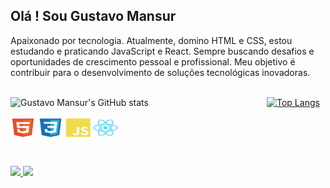 ## Olá ! Sou Gustavo Mansur

Apaixonado por tecnologia. Atualmente, domino HTML e CSS, estou estudando e praticando JavaScript e React. Sempre buscando desafios e oportunidades de crescimento pessoal e profissional. Meu objetivo é contribuir para o desenvolvimento de soluções tecnológicas inovadoras.
<br>
<br>
<div style="display: flex;">
  <img src="https://github-readme-stats.vercel.app/api?username=gustavomansurr&show_icons=true&theme=radical" alt="Gustavo Mansur's GitHub stats" width="400" style="margin-right: 10px;">
  <a href="https://github.com/gustavomansurr/">
    <img src="https://github-readme-stats.vercel.app/api/top-langs/?username=gustavomansurr&layout=compact&theme=radical" alt="Top Langs" width="360">
  </a>
</div>

<div style="display: inline_block"><br>
  <img align="center" alt="Gu-HTML" height="30" width="40" src="https://raw.githubusercontent.com/devicons/devicon/master/icons/html5/html5-original.svg">
  <img align="center" alt="Gu-CSS" height="30" width="40" src="https://raw.githubusercontent.com/devicons/devicon/master/icons/css3/css3-original.svg">
  <img align="center" alt="Gu-Js" height="30" width="40" src="https://raw.githubusercontent.com/devicons/devicon/master/icons/javascript/javascript-plain.svg">
  <img align="center" alt="Gu-React" height="30" width="40" src="https://raw.githubusercontent.com/devicons/devicon/master/icons/react/react-original.svg">
</div>
 
  ##
 <br>
 
<div>
  <a href="https://www.linkedin.com/in/gustavo-mansur-959835236/" target="_blank">
    <img src="https://img.shields.io/badge/-LinkedIn-%230077B5?style=for-the-badge&logo=linkedin&logoColor=white">
  </a>
  <a href="mailto:gustavomansur.guerra@gmail.com" target="_blank">
    <img src="https://img.shields.io/badge/-Gmail-%23333?style=for-the-badge&logo=gmail&logoColor=white">
  </a>
</div>

